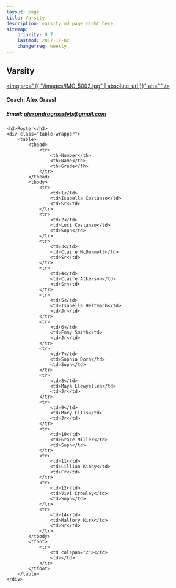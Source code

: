 ```yaml
---
layout: page
title: Varsity
description: varsity.md page right here.
sitemap:
    priority: 0.7
    lastmod: 2017-11-02
    changefreq: weekly
---
```

## Varsity

<a href="#" class="image main"><img src="{{ "/images/IMG_5002.jpg" | absolute_url }}" alt="" /></a> 

#### Coach: Alex Grassl
##### Email: [alexandragrasslvb@gmail.com](mailto:alexandragrasslvb@gmail.com)


<div class="table-wrapper">

	

	<h3>Roster</h3>
	<div class="table-wrapper">
		<table>
			<thead>
				<tr>
					<th>Number</th>
					<th>Name</th>
					<th>Grade</th>
				</tr>
			</thead>
			<tbody>
				<tr>
					<td>1</td>
					<td>Isabella Costanzo</td>
					<td>Sr</td>
				</tr>
				<tr>
					<td>2</td>
					<td>Luci Costanzo</td>
					<td>Soph</td>
				</tr>
				<tr>
					<td>3</td>
					<td>Claire McDermott</td>
					<td>Sr</td>
				</tr>
				<tr>
					<td>4</td>
					<td>Claire Atkerson</td>
					<td>Sr</td>
				</tr>
				<tr>
					<td>5</td>
					<td>Isabella Heltmach</td>
					<td>Jr</td>
				</tr>
				<tr>
					<td>6</td>
					<td>Emmy Smith</td>
					<td>Jr</td>
				</tr>
				<tr>
					<td>7</td>
					<td>Sophia Dorn</td>
					<td>Soph</td>
				</tr>
				<tr>
					<td>8</td>
					<td>Maya Llewyellen</td>
					<td>Jr</td>
				</tr>
				<tr>
					<td>9</td>
					<td>Mary Ellis</td>
					<td>Jr</td>
				</tr>
				<tr>
					<td>10</td>
					<td>Grace Miller</td>
					<td>Soph</td>
				</tr>
				<tr>
					<td>11</td>
					<td>Lillian Kibby</td>
					<td>Fr</td>
				</tr>
				<tr>
					<td>12</td>
					<td>Vivi Crowley</td>
					<td>Soph</td>
				</tr>
				<tr>
					<td>14</td>
					<td>Mallory Kirk</td>
					<td>Sr</td>
				</tr>
			</tbody>
			<tfoot>
				<tr>
					<td colspan="2"></td>
					<td></td>
				</tr>
			</tfoot>
		</table>
	</div>

